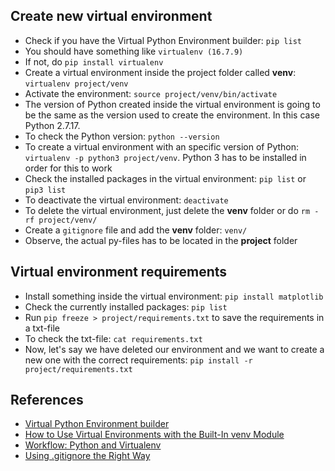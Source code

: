 ## Create new virtual environment

- Check if you have the Virtual Python Environment builder: `pip list`
- You should have something like `virtualenv (16.7.9)`
- If not, do `pip install virtualenv`
- Create a virtual environment inside the project folder called **venv**: `virtualenv project/venv`
- Activate the environment: `source project/venv/bin/activate`
- The version of Python created inside the virtual environment is going to be the same as the version used to create the environment. In this case Python 2.7.17.
- To check the Python version: `python --version`
- To create a virtual environment with an specific version of Python: `virtualenv -p python3 project/venv`. Python 3 has to be installed in order for this to work
- Check the installed packages in the virtual environment: `pip list` or `pip3 list`
- To deactivate the virtual environment: `deactivate`
- To delete the virtual environment, just delete the **venv** folder or do `rm -rf project/venv/`
- Create a `gitignore` file and add the **venv** folder: `venv/`
- Observe, the actual py-files has to be located in the **project** folder

## Virtual environment requirements

- Install something inside the virtual environment: `pip install matplotlib`
- Check the currently installed packages: `pip list`
- Run `pip freeze > project/requirements.txt` to save the requirements in a txt-file
- To check the txt-file: `cat requirements.txt`
- Now, let's say we have deleted our environment and we want to create a new one with the correct requirements: `pip install -r project/requirements.txt`

## References

- [Virtual Python Environment builder](https://pypi.org/project/virtualenv/)
- [How to Use Virtual Environments with the Built-In venv Module](https://www.youtube.com/watch?v=Kg1Yvry_Ydk)
- [Workflow: Python and Virtualenv](https://www.youtube.com/watch?v=nnhjvHYRsmM)
- [Using .gitignore the Right Way](https://labs.consol.de/development/git/2017/02/22/gitignore.html)
